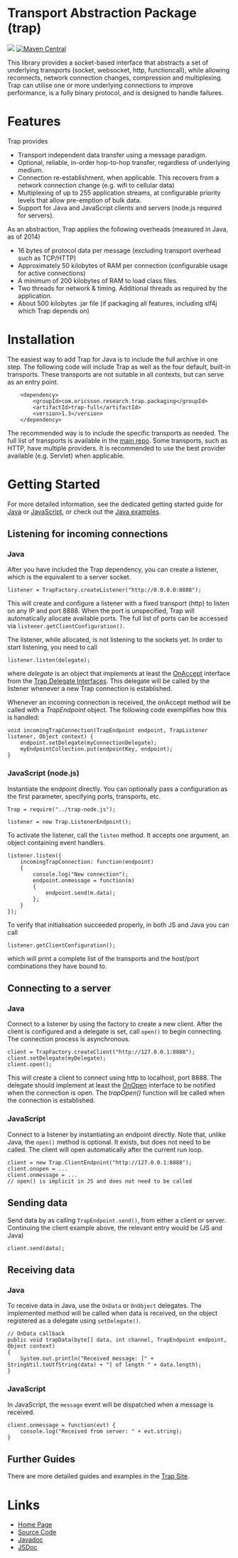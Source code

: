 Transport Abstraction Package (trap)
====
<a href="https://travis-ci.org/EricssonResearch/trap"><img src="https://travis-ci.org/EricssonResearch/trap.svg?branch=master"/></a>
[![Maven Central](https://maven-badges.herokuapp.com/maven-central/com.ericsson.research.trap.packaging/trap-full/badge.svg)](https://maven-badges.herokuapp.com/maven-central/com.ericsson.research.trap.packaging/trap-full/)


This library provides a socket-based interface that abstracts a set of underlying transports (socket, websocket, http, functioncall), while allowing reconnects, network connection changes, compression and multiplexing. Trap can utilise one or more underlying connections to improve performance, is a fully binary protocol, and is designed to handle failures.

# Features
Trap provides

* Transport independent data transfer using a message paradigm.
* Optional, reliable, in-order hop-to-hop transfer, regardless of underlying medium.
* Connection re-establishment, when applicable. This recovers from a network connection change (e.g. wifi to cellular data)
* Multiplexing of up to 255 application streams, at configurable priority levels that allow pre-emption of bulk data.
* Support for Java and JavaScript clients and servers (node.js required for servers).

As an abstraction, Trap applies the following overheads (measured in Java, as of 2014)

* 16 bytes of protocol data per message (excluding transport overhead such as TCP/HTTP)
* Approximately 50 kilobytes of RAM per connection (configurable usage for active connections)
* A minimum of 200 kilobytes of RAM to load class files.
* Two threads for network & timing. Additional threads as required by the application.
* About 500 kilobytes .jar file (if packaging all features, including slf4j which Trap depends on)

# Installation
The easiest way to add Trap for Java is to include the full archive in one step. The following code will include Trap as well as the four default, built-in transports. These transports are not suitable in all contexts, but can serve as an entry point. 

		<dependency>
			<groupId>com.ericsson.research.trap.packaging</groupId>
			<artifactId>trap-full</artifactId>
			<version>1.3</version>
		</dependency>

The recommended way is to include the specific transports as needed. The full list of transports is available in the [main repo](https://github.com/EricssonResearch/trap/tree/master/trap-transports). Some transports, such as HTTP, have multiple providers. It is recommended to use the best provider available (e.g. Servlet) when applicable.

# Getting Started
For more detailed information, see the dedicated getting started guide for [Java](https://ericssonresearch.github.io/trap/trap-api/quickstart.html) or [JavaScript](https://ericssonresearch.github.io/trap/trap-js/index.html), or check out the [Java examples](https://ericssonresearch.github.io/trap/trap-api/apidocs/reference/com/ericsson/research/trap/examples/package-summary.html). 

## Listening for incoming connections

### Java
After you have included the Trap dependency, you can create a listener, which is the equivalent to a server socket.

	listener = TrapFactory.createListener("http://0.0.0.0:8888");
	
This will create and configure a listener with a fixed transport (http) to listen on any IP and port 8888. When the port is unspecified, Trap will automatically allocate available ports. The full list of ports can be accessed via <code>listener.getClientConfiguration()</code>.

The listener, while allocated, is not listening to the sockets yet. In order to start listening, you need to call

	listener.listen(delegate);
	
where _delegate_ is an object that implements at least the [OnAccept](https://ericssonresearch.github.io/trap/trap-api/apidocs/reference/com/ericsson/research/trap/delegates/OnAccept.html) interface from the [Trap Delegate Interfaces](https://ericssonresearch.github.io/trap/trap-api/apidocs/reference/com/ericsson/research/trap/delegates/package-summary.html). This delegate will be called by the listener whenever a new Trap connection is established. 

Whenever an incoming connection is received, the onAccept method will be called with a _TrapEndpoint_ object. The following code exemplifies how this is handled:

	void incomingTrapConnection(TrapEndpoint endpoint, TrapListener listener, Object context) {
		endpoint.setDelegate(myConnectionDelegate);
		myEndpointCollection.put(endpointKey, endpoint);
	}

### JavaScript (node.js)

Instantiate the endpoint directly. You can optionally pass a configuration as the first parameter, specifying ports, transports, etc.

	Trap = require("../trap-node.js");

	listener = new Trap.ListenerEndpoint();
	
To activate the listener, call the `listen` method. It accepts one argument, an object containing event handlers.
	
	listener.listen({
		incomingTrapConnection: function(endpoint)
		{
			console.log("New connection");
			endpoint.onmessage = function(m)
			{
				endpoint.send(m.data);
			};
		}
	});
	
To verify that initialisation succeeded properly, in both JS and Java you can call

	listener.getClientConfiguration();
	
which will print a complete list of the transports and the host/port combinations they have bound to.

## Connecting to a server

### Java 
Connect to a listener by using the factory to create a new client. After the client is configured and a delegate is set, call `open()` to begin connecting. The connection process is asynchronous.

	client = TrapFactory.createClient("http://127.0.0.1:8888");
	client.setDelegate(myDelegate);
	client.open();
	
This will create a client to connect using http to localhost, port 8888. The delegate should implement at least the [OnOpen](https://ericssonresearch.github.io/trap/trap-api/apidocs/reference/com/ericsson/research/trap/delegates/OnOpen.html) interface to be notified when the connection is open. The _trapOpen()_ function will be called when the connection is established.

### JavaScript
Connect to a listener by instantiating an endpoint directly. Note that, unlike Java, the `open()` method is optional. It exists, but does not need to be called. The client will open automatically after the current run loop.

	client = new Trap.ClientEndpoint("http://127.0.0.1:8888");
	client.onopen = ...
	client.onmessage = ...
	// open() is implicit in JS and does not need to be called

## Sending data

Send data by as calling `TrapEndpoint.send()`, from either a client or server. Continuing the client example above, the relevant entry would be (JS and Java)

	client.send(data);
	
## Receiving data

### Java
To receive data in Java, use the `OnData` or `OnObject` delegates. The implemented method will be called when data is received, on the object registered as a delegate using `setDelegate()`.


    // OnData callback
    public void trapData(byte[] data, int channel, TrapEndpoint endpoint, Object context)
    {
        System.out.println("Received message: [" + StringUtil.toUtfString(data) + "] of length " + data.length);
    }

### JavaScript
In JavaScript, the `message` event will be dispatched when a message is received.

	client.onmessage = function(evt) {
		console.log("Received from server: " + evt.string);
	}
	
## Further Guides
There are more detailed guides and examples in the [Trap Site](https://ericssonresearch.github.io/trap).


# Links
* [Home Page](https://ericssonresearch.github.io/trap)
* [Source Code](https://github.com/ericssonresearch/trap)
* [Javadoc](https://ericssonresearch.github.io/trap/trap-api/apidocs/index.html)
* [JSDoc](https://ericssonresearch.github.io/trap/trap-js/jsdoc/index.html)
